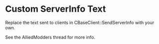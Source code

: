 # Custom ServerInfo Text

Replace the text sent to clients in CBaseClient::SendServerInfo with your own.

See the AlliedModders thread for more info.
